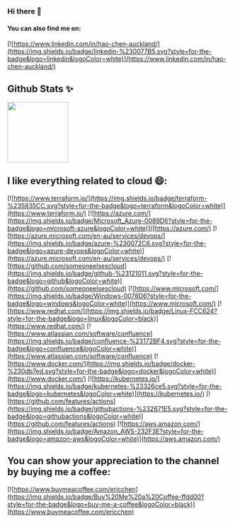 ### Hi there 👋

<!--
**haochen23/haochen23** is a ✨ _special_ ✨ repository because its `README.md` (this file) appears on your GitHub profile.

Here are some ideas to get you started:

- 🔭 I’m currently working on ...
- 🌱 I’m currently learning ...
- 👯 I’m looking to collaborate on ...
- 🤔 I’m looking for help with ...
- 💬 Ask me about ...
- 📫 How to reach me: ...
- 😄 Pronouns: ...
- ⚡ Fun fact: ...
-->
#### You can also find me on:
[![https://www.linkedin.com/in/hao-chen-auckland/](https://img.shields.io/badge/linkedin-%230077B5.svg?style=for-the-badge&logo=linkedin&logoColor=white)](https://www.linkedin.com/in/hao-chen-auckland/)

## Github Stats ✨

<img align="" height="137px" src="https://github-readme-stats.vercel.app/api?username=haochen23&hide_title=true&hide_border=true&show_icons=true&include_all_commits=true&line_height=21&bg_color=0,EC6C6C,FFD479,FFFC79,73FA79&theme=graywhite&locale=en" />

## I like everything related to cloud 😄:
[![https://www.terraform.io/](https://img.shields.io/badge/terraform-%235835CC.svg?style=for-the-badge&logo=terraform&logoColor=white)](https://www.terraform.io/)
[![https://azure.com/](https://img.shields.io/badge/Microsoft_Azure-0089D6?style=for-the-badge&logo=microsoft-azure&logoColor=white)]([https://azure.com/)
[![https://azure.microsoft.com/en-au/services/devops/](https://img.shields.io/badge/azure-%230072C6.svg?style=for-the-badge&logo=azure-devops&logoColor=white)](https://azure.microsoft.com/en-au/services/devops/)
[![https://github.com/someoneelsescloud](https://img.shields.io/badge/github-%23121011.svg?style=for-the-badge&logo=github&logoColor=white)](https://github.com/someoneelsescloud)
[![https://www.microsoft.com/](https://img.shields.io/badge/Windows-0078D6?style=for-the-badge&logo=windows&logoColor=white)](https://www.microsoft.com/)
[![https://www.redhat.com/](https://img.shields.io/badge/Linux-FCC624?style=for-the-badge&logo=linux&logoColor=black)](https://www.redhat.com/)
[![https://www.atlassian.com/software/confluence](https://img.shields.io/badge/confluence-%23172BF4.svg?style=for-the-badge&logo=confluence&logoColor=white)](https://www.atlassian.com/software/confluence)
[![https://www.docker.com/](https://img.shields.io/badge/docker-%230db7ed.svg?style=for-the-badge&logo=docker&logoColor=white)](https://www.docker.com/)
[![https://kubernetes.io/](https://img.shields.io/badge/kubernetes-%23326ce5.svg?style=for-the-badge&logo=kubernetes&logoColor=white)](https://kubernetes.io/)
[![https://github.com/features/actions](https://img.shields.io/badge/githubactions-%232671E5.svg?style=for-the-badge&logo=githubactions&logoColor=white)](https://github.com/features/actions)
[![https://aws.amazon.com/](https://img.shields.io/badge/Amazon_AWS-232F3E?style=for-the-badge&logo=amazon-aws&logoColor=white)](https://aws.amazon.com/)

## You can show your appreciation to the channel by buying me a coffee:
[![https://www.buymeacoffee.com/ericchen](https://img.shields.io/badge/Buy%20Me%20a%20Coffee-ffdd00?style=for-the-badge&logo=buy-me-a-coffee&logoColor=black)](https://www.buymeacoffee.com/ericchen)

